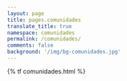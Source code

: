 ```yaml
---
layout: page
title: pages.comunidades
translate_title: true
namespace: comunidades
permalink: /comunidades/
comments: false
background: '/img/bg-comunidades.jpg'
---
```


{% tf comunidades.html %}